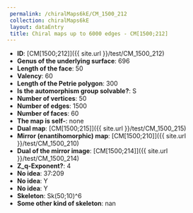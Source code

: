 ```yaml
--- 
 permalink: /chiralMaps6kE/CM_1500_212 
 collection: chiralMaps6kE
 layout: dataEntry
 title: Chiral maps up to 6000 edges - CM[1500;212]
---
```


- **ID**: [CM[1500;212]]({{ site.url }}/test/CM_1500_212)
- **Genus of the underlying surface**: 696
- **Length of the face**: 50
- **Valency**: 60
- **Length of the Petrie polygon**: 300
- **Is the automorphism group solvable?**: S
- **Number of vertices**: 50
- **Number of edges**: 1500
- **Number of faces**: 60
- **The map is self-**: none
- **Dual map**: [CM[1500;215]]({{ site.url }}/test/CM_1500_215)
- **Mirror (enantihomorphic) map**: [CM[1500;210]]({{ site.url }}/test/CM_1500_210)
- **Dual of the mirror image**: [CM[1500;214]]({{ site.url }}/test/CM_1500_214)
- **Z_q-Exponent?**: 4
- **No idea**:  37:209
- **No idea**: Y
- **No idea**: Y
- **Skeleton**: Sk(50;10)^6
- **Some other kind of skeleton**: nan
